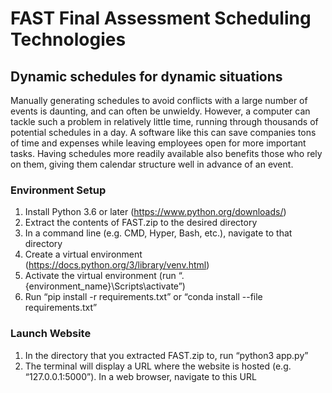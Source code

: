 # FAST Final Assessment Scheduling Technologies
## Dynamic schedules for dynamic situations

Manually generating schedules to avoid conflicts with a large number of events is daunting, and can often be unwieldy. However, a computer can tackle such a problem in relatively little time, running through thousands of potential schedules in a day. A software like this can save companies tons of time and expenses while leaving employees open for more important tasks. Having schedules more readily available also benefits those who rely on them, giving them calendar structure well in advance of an event.


### Environment Setup
1. Install Python 3.6 or later (https://www.python.org/downloads/)
2. Extract the contents of FAST.zip to the desired directory
3. In a command line (e.g. CMD, Hyper, Bash, etc.), navigate to that directory
4. Create a virtual environment (https://docs.python.org/3/library/venv.html)
5. Activate the virtual environment (run “.\{environment_name}\Scripts\activate”)
6. Run “pip install -r requirements.txt” or “conda install --file requirements.txt”

### Launch Website
1. In the directory that you extracted FAST.zip to, run “python3 app.py”
2. The terminal will display a URL where the website is hosted (e.g. “127.0.0.1:5000”). In a web browser, navigate to this URL
